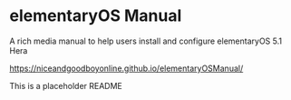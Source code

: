 # elementaryOS Manual
A rich media manual to help users install and configure elementaryOS 5.1 Hera

https://niceandgoodboyonline.github.io/elementaryOSManual/

This is a placeholder README
